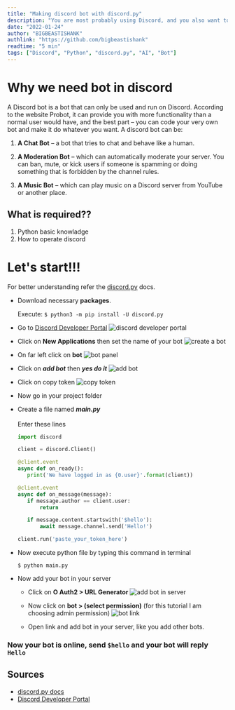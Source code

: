```yaml
---
title: "Making discord bot with discord.py"
description: "You are most probably using Discord, and you also want to make a bot, so here is a guide on `how to start making a discord bot in Python`."
date: "2022-01-24"
author: "BIGBEASTISHANK"
authlink: "https://github.com/bigbeastishank"
readtime: "5 min"
tags: ["Discord", "Python", "discord.py", "AI", "Bot"]
---
```


# Why we need bot in discord

A Discord bot is a bot that can only be used and run on Discord. According to the website Probot, it can provide you with more functionality than a normal user would have, and the best part – you can code your very own bot and make it do whatever you want. A discord bot can be:

1. **A Chat Bot** – a bot that tries to chat and behave like a human.

2. **A Moderation Bot** – which can automatically moderate your server. You can ban, mute, or kick users if someone is spamming or doing something that is forbidden by the channel rules.

3. **A Music Bot** – which can play music on a Discord server from YouTube or another place.

## What is required??

1. Python basic knowladge
2. How to operate discord

# Let's start!!!

For better understanding refer the [discord.py](https://discordpy.readthedocs.io/en/stable/index.html) docs.

- Download necessary **packages**.

  Execute: `$ python3 -m pip install -U discord.py`

- Go to [Discord Developer Portal](https://discord.com/developers/applications)
  ![discord developer portal](/img/blog/make-dicord-bot-python/discord-developer-portal.webp)

- Click on **New Applications** then set the name of your bot
  ![create a bot](/img/blog/make-dicord-bot-python/create-a-bot.webp)

- On far left click on **bot**
  ![bot panel](/img/blog/make-dicord-bot-python/bot-panel.webp)

- Click on **_add bot_** then **_yes do it_**
  ![add bot](/img/blog/make-dicord-bot-python/add-bot.webp)

- Click on copy token
  ![copy token](/img/blog/make-dicord-bot-python/copy-token.webp)

- Now go in your project folder

- Create a file named **_main.py_**
  \
  \
  Enter these lines

  ```py
  import discord

  client = discord.Client()

  @client.event
  async def on_ready():
     print('We have logged in as {0.user}'.format(client))

  @client.event
  async def on_message(message):
     if message.author == client.user:
         return

     if message.content.startswith('$hello'):
         await message.channel.send('Hello!')

  client.run('paste_your_token_here')
  ```

- Now execute python file by typing this command in terminal

  `$ python main.py`

- Now add your bot in your server

  - Click on **O Auth2 > URL Generator**
    ![add bot in server](/img/blog/make-dicord-bot-python/add-bot-in-server.webp)

  - Now click on **bot > (select permission)** (for this tutorial I am choosing admin permission)
    ![bot link](/img/blog/make-dicord-bot-python/bot-link.webp)

  - Open link and add bot in your server, like you add other bots.

### Now your bot is online, send `$hello` and your bot will reply `Hello`

## Sources

- [discord.py docs](https://discordpy.readthedocs.io/en/stable/index.html)
- [Discord Developer Portal](https://discord.com/developers/applications)
